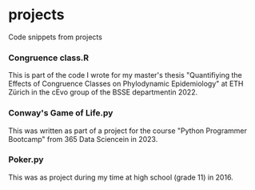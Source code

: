 # projects
Code snippets from projects

### Congruence class.R
This is part of the code I wrote for my master's thesis "Quantifiying the Effects of Congruence Classes on Phylodynamic Epidemiology" at ETH Zürich in the cEvo group of the BSSE departmentin 2022.

### Conway's Game of Life.py
This was written as part of a project for the course "Python Programmer Bootcamp" from 365 Data Sciencein in 2023.

### Poker.py
This was as project during my time at high school (grade 11) in 2016.
